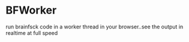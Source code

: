# BFWorker
run brainfsck code in a worker thread in your browser..see the output in realtime at full speed
